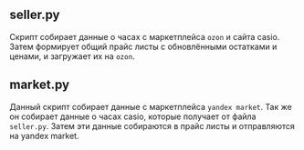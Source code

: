  ## seller.py
 
 Скрипт собирает данные о часах с маркетплейса `ozon` и сайта casio. Затем формирует общий прайс листы с обновлёнными 
остатками и ценами, и загружает их на `ozon`.

## market.py

 Данный скрипт собирает данные с маркетплейса `yandex market`. Так же он собирает данные о часах casio, которые 
получает от файла `seller.py`. Затем эти данные собираются в прайс листы и отправляются на yandex market.
